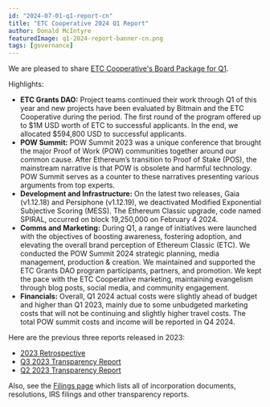```yaml
---
id: "2024-07-01-q1-report-cn"
title: "ETC Cooperative 2024 Q1 Report"
author: Donald McIntyre
featuredImage: q1-2024-report-banner-cn.png
tags: [governance]
---
```


We are pleased to share [ETC Cooperative's Board Package for Q1](https://etccooperative.org/etc-cooperative-q1-2024-cn.pdf).

Highlights:

 - **ETC Grants DAO:** Project teams continued their work through Q1 of this year and new projects have been evaluated by Bitmain and the ETC Cooperative during the period. The first round of the program offered up to $1M USD worth of ETC to successful applicants. In the end, we allocated $594,800 USD to successful applicants. 
 - **POW Summit:** POW Summit 2023 was a unique conference that brought the major Proof of Work (POW) communities together around our common cause. After Ethereum’s transition to Proof of Stake (POS), the mainstream narrative is that POW is obsolete and harmful technology. POW Summit serves as a counter to these narratives presenting various arguments from top experts.
 - **Development and Infrastructure:** On the latest two releases, Gaia (v1.12.18) and Persiphone (v1.12.19), we deactivated Modified Exponential Subjective Scoring (MESS). The Ethereum Classic upgrade, code named SPIRAL, occurred on block 19,250,000 on February 4 2024.
 - **Comms and Marketing:** During Q1, a range of initiatives were launched with the objectives of boosting awareness, fostering adoption, and elevating the overall brand perception of Ethereum Classic (ETC). We conducted the POW Summit 2024 strategic planning, media management, production & creation. We maintained and supported the ETC Grants DAO program participants, partners, and promotion. We kept the pace with the ETC Cooperative marketing, maintaining evangelism through blog posts, social media, and community engagement.
 - **Financials:** Overall, Q1 2024 actual costs were slightly ahead of budget and higher than Q1 2023, mainly due to some unbudgeted marketing costs that will not be continuing and slightly higher travel costs. The total POW summit costs and income will be reported in Q4 2024.

Here are the previous three reports released in 2023:

- [2023 Retrospective](https://etccooperative.org/posts/2024-03-29-the-etc-cooperative-2023-retrospective-report-cn) 
- [Q3 2023 Transparency Report](https://etccooperative.org/posts/2023-11-30-q3-report-cn)
- [Q2 2023 Transparency Report](https://etccooperative.org/posts/2023-09-04-q2-report-cn)

Also, see the [Filings page](/filings) which lists all of incorporation documents, resolutions, IRS filings and other transparency reports.

